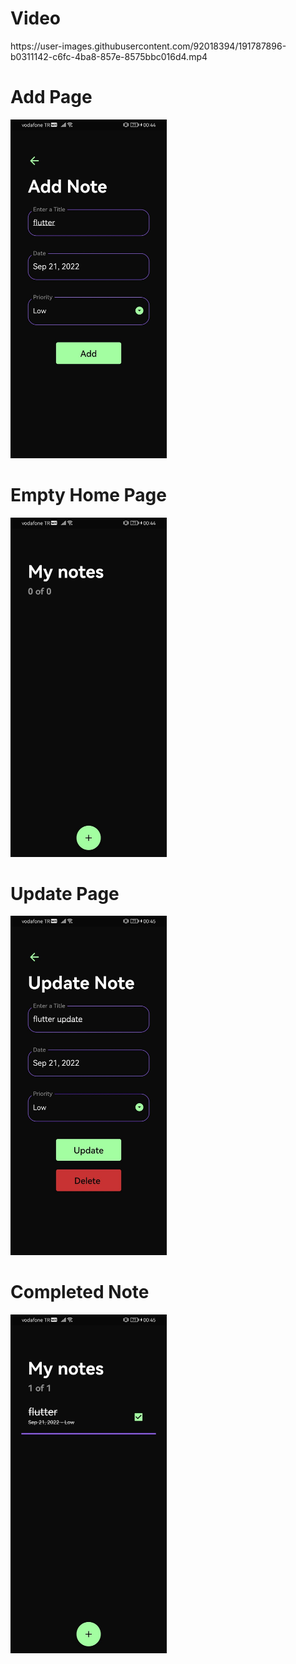 <h1>Video</h1>
https://user-images.githubusercontent.com/92018394/191787896-b0311142-c6fc-4ba8-857e-8575bbc016d4.mp4
<h1>Add Page</h1>
<img src="github_images/todo_add.jpeg" width="250">
<h1>Empty Home Page</h1>
<img src="github_images/todo_empty.jpeg" width="250">
<h1>Update Page</h1>
<img src="github_images/todo_update.jpeg" width="250">
<h1>Completed Note</h1>
<img src="github_images/todo_line.jpeg" width="250">


